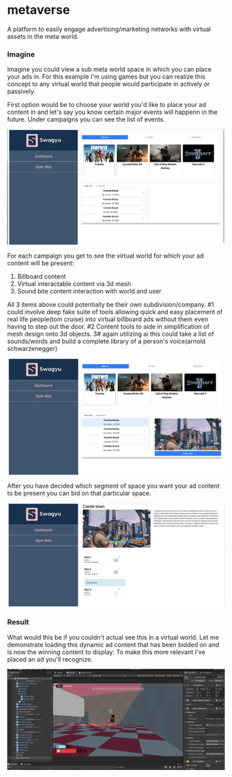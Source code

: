 # metaverse

A platform to easily engage advertising/marketing networks with virtual assets in the meta world.

### Imagine

Imagine you could view a sub meta world space in which you can place your ads in. For this example I'm using games but you can realize this concept to any virtual world that people would participate in actively or passively.

First option would be to choose your world you'd like to place your ad content in and let's say you know certain major events will happenn in the future.  Under campaigns you can see the list of events.

![alt text](https://github.com/mhuon/metaverse/blob/main/images/ss1.png?raw=true)

For each campaign you get to see the virtual world for which your ad content will be present:

1. Billboard content
2. Virtual interactable content via 3d mesh
3. Sound bite content interaction with world and user

All 3 items above could potentially be their own subdivision/company. #1 could involve deep fake suite of tools allowing quick and easy placement of real life people(tom cruise) into virtual billboard ads without them even having to step out the door. #2 Content tools to aide in simplification of mesh design onto 3d objects. 3# again utilizing ai this could take a list of sounds/words and build a complete library of a person's voice(arnold schwarzenegger)

![alt text](https://github.com/mhuon/metaverse/blob/main/images/ss2.png?raw=true)

After you have decided which segment of space you want your ad content to be present you can bid on that particular space.

![alt text](https://github.com/mhuon/metaverse/blob/main/images/ss3.png?raw=true)

### Result

What would this be if you couldn't actual see this in a virtual world. Let me demonstrate loading this dynamic ad content that has been bidded on and is now the winning content to display:  To make this more relevant I've placed an ad you'll recognize.


[![Watch the video](https://github.com/mhuon/metaverse/blob/main/images/ss4.png?raw=true)](https://watch.screencastify.com/v/yrASlOo5HMWvlkhwOax7)

